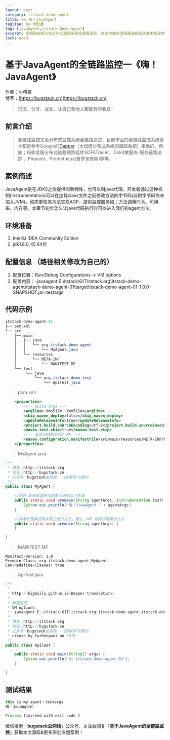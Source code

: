 ```yaml
---
layout: post
category: itstack-demo-agent
title: 一、嗨！JavaAgent
tagline: by 付政委
tag: [javaagent,itstack-demo-agent]
excerpt: 全链路监控又名分布式监控系统全链路追踪，目前市面的全链路监控系统基本都是参考Google的[Dapper](https://mp.weixin.qq.com/s?__biz=MzIxMDAwMDAxMw==&mid=2650724660&idx=1&sn=0f33d3386c7652bf536cb071e9f79921&chksm=8f6138d6b816b1c0d92fb75257da4fc8ddefb7ec53dfcad98dffec87740df455cc75aa7b4a5c&token=144816615&lang=zh_CN#rd)（大规模分布式系统的跟踪系统）来做的。例如；蚂蚁金服分布式链路跟踪组件SOFATracer、Gokit微服务-服务链路追踪 、Pinpoint、Prometheus(普罗米修斯)等等。
lock: need
---
```


# 基于JavaAgent的全链路监控一《嗨！JavaAgent》

作者：小傅哥
<br/>博客：[https://bugstack.cn](https://bugstack.cn)

>沉淀、分享、成长，让自己和他人都能有所收获！

## 前言介绍

>全链路监控又名分布式监控系统全链路追踪，目前市面的全链路监控系统基本都是参考Google的[Dapper](https://mp.weixin.qq.com/s?__biz=MzIxMDAwMDAxMw==&mid=2650724660&idx=1&sn=0f33d3386c7652bf536cb071e9f79921&chksm=8f6138d6b816b1c0d92fb75257da4fc8ddefb7ec53dfcad98dffec87740df455cc75aa7b4a5c&token=144816615&lang=zh_CN#rd)（大规模分布式系统的跟踪系统）来做的。例如；蚂蚁金服分布式链路跟踪组件SOFATracer、Gokit微服务-服务链路追踪 、Pinpoint、Prometheus(普罗米修斯)等等。

## 案例简述
JavaAgent是在JDK5之后提供的新特性，也可以叫java代理。开发者通过这种机制(Instrumentation)可以在加载class文件之前修改方法的字节码(此时字节码尚未加入JVM)，动态更改类方法实现AOP，提供监控服务如；方法调用时长、可用率、内存等。本章节初步怎么让java代码执行时可以进入我们的agent方法。

## 环境准备
1. IntelliJ IDEA Community Edition
2. jdk1.8.0_45 64位

## 配置信息 （路径相关修改为自己的）
1. 配置位置：Run/Debug Configurations -> VM options
2. 配置内容：-javaagent:E:\itstack\GIT\itstack.org\itstack-demo-agent\itstack-demo-agent-01\target\itstack-demo-agent-01-1.0.0-SNAPSHOT.jar=testargs

## 代码示例
```java
itstack-demo-agent-01
├── pom.xml
└── src
    ├── main
    │   ├── java
    │   │   └── org.itstack.demo.agent
    │   │       └── MyAgent.java
    │	└── resources
    │       └── META-INF
    │           └── MANIFEST.MF 	
    └── test
         └── java
             └── org.itstack.demo.test
                 └── ApiTest.java
```
>pom.xml

```xml
    <properties>
        <!-- Build args -->
        <argline>-Xms512m -Xmx512m</argline>
        <skip_maven_deploy>false</skip_maven_deploy>
        <updateReleaseInfo>true</updateReleaseInfo>
        <project.build.sourceEncoding>utf-8</project.build.sourceEncoding>
        <maven.test.skip>true</maven.test.skip>
        <!-- 自定义MANIFEST.MF -->
        <maven.configuration.manifestFile>src/main/resources/META-INF/MANIFEST.MF</maven.configuration.manifestFile>
    </properties>
```

>MyAgent.java

```java
/**
 * 博客：http://itstack.org
 * 论坛：http://bugstack.cn
 * 公众号：bugstack虫洞栈  ｛获取学习源码｝
 */
public class MyAgent {

    //JVM 首先尝试在代理类上调用以下方法
    public static void premain(String agentArgs, Instrumentation inst) {
        System.out.println("嗨！JavaAgent " + agentArgs);
    }

    //如果代理类没有实现上面的方法，那么 JVM 将尝试调用该方法
    public static void premain(String agentArgs) {
    }

}
```
>MANIFEST.MF

```
Manifest-Version: 1.0
Premain-Class: org.itstack.demo.agent.MyAgent
Can-Redefine-Classes: true

```
>ApiTest.java

```java
/**
 *
 * http://bigbully.github.io/Dapper-translation/
 *
 * 配置监控
 * VM options：
 * -javaagent:E:\itstack\GIT\itstack.org\itstack-demo-agent\itstack-demo-agent-01\target\itstack-demo-agent-01-1.0.0-SNAPSHOT.jar=testargs
 *
 * 博客：http://itstack.org
 * 论坛：http://bugstack.cn
 * 公众号：bugstack虫洞栈  ｛获取学习源码｝
 * create by fuzhengwei on 2019
 */
public class ApiTest {

    public static void main(String[] args) {
        System.out.println("hi itstack-demo-agent-01");
    }

}
```

## 测试结果

```java
this is my agent：testargs
嗨！JavaAgent

Process finished with exit code 0
```

微信搜索「**bugstack虫洞栈**」公众号，关注后回复「**基于JavaAgent的全链路监控**」获取本文源码&更多原创专题案例！
